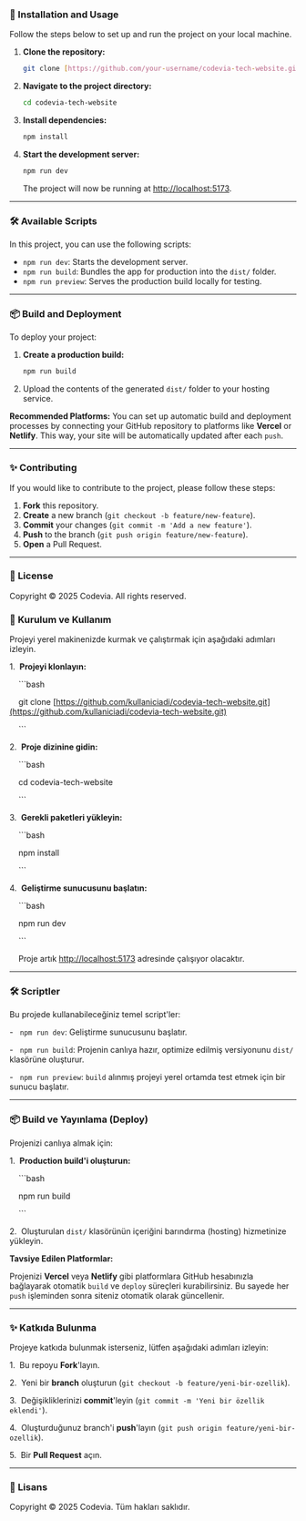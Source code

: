 ### 🚀 Installation and Usage

Follow the steps below to set up and run the project on your local machine.

1.  **Clone the repository:**
    ```bash
    git clone [https://github.com/your-username/codevia-tech-website.git](https://github.com/your-username/codevia-tech-website.git)
    ```

2.  **Navigate to the project directory:**
    ```bash
    cd codevia-tech-website
    ```

3.  **Install dependencies:**
    ```bash
    npm install
    ```

4.  **Start the development server:**
    ```bash
    npm run dev
    ```
    The project will now be running at [http://localhost:5173](http://localhost:5173).

---

### 🛠️ Available Scripts

In this project, you can use the following scripts:

-   `npm run dev`: Starts the development server.
-   `npm run build`: Bundles the app for production into the `dist/` folder.
-   `npm run preview`: Serves the production build locally for testing.

---

### 📦 Build and Deployment

To deploy your project:

1.  **Create a production build:**
    ```bash
    npm run build
    ```
2.  Upload the contents of the generated `dist/` folder to your hosting service.

**Recommended Platforms:**
You can set up automatic build and deployment processes by connecting your GitHub repository to platforms like **Vercel** or **Netlify**. This way, your site will be automatically updated after each `push`.

---

### ✨ Contributing

If you would like to contribute to the project, please follow these steps:

1.  **Fork** this repository.
2.  **Create** a new branch (`git checkout -b feature/new-feature`).
3.  **Commit** your changes (`git commit -m 'Add a new feature'`).
4.  **Push** to the branch (`git push origin feature/new-feature`).
5.  **Open** a Pull Request.

---

### 📜 License

Copyright © 2025 Codevia. All rights reserved.

### 🚀 Kurulum ve Kullanım

Projeyi yerel makinenizde kurmak ve çalıştırmak için aşağıdaki adımları izleyin.

1.  **Projeyi klonlayın:**

    ```bash

    git clone [https://github.com/kullaniciadi/codevia-tech-website.git](https://github.com/kullaniciadi/codevia-tech-website.git)

    ```

2.  **Proje dizinine gidin:**

    ```bash

    cd codevia-tech-website

    ```

3.  **Gerekli paketleri yükleyin:**

    ```bash

    npm install

    ```

4.  **Geliştirme sunucusunu başlatın:**

    ```bash

    npm run dev

    ```

    Proje artık [http://localhost:5173](http://localhost:5173) adresinde çalışıyor olacaktır.

---

### 🛠️ Scriptler

Bu projede kullanabileceğiniz temel script'ler:

-   `npm run dev`: Geliştirme sunucusunu başlatır.

-   `npm run build`: Projenin canlıya hazır, optimize edilmiş versiyonunu `dist/` klasörüne oluşturur.

-   `npm run preview`: `build` alınmış projeyi yerel ortamda test etmek için bir sunucu başlatır.

---

### 📦 Build ve Yayınlama (Deploy)

Projenizi canlıya almak için:

1.  **Production build'i oluşturun:**

    ```bash

    npm run build

    ```

2.  Oluşturulan `dist/` klasörünün içeriğini barındırma (hosting) hizmetinize yükleyin.

**Tavsiye Edilen Platformlar:**

Projenizi **Vercel** veya **Netlify** gibi platformlara GitHub hesabınızla bağlayarak otomatik `build` ve `deploy` süreçleri kurabilirsiniz. Bu sayede her `push` işleminden sonra siteniz otomatik olarak güncellenir.

---

### ✨ Katkıda Bulunma

Projeye katkıda bulunmak isterseniz, lütfen aşağıdaki adımları izleyin:

1.  Bu repoyu **Fork**'layın.

2.  Yeni bir **branch** oluşturun (`git checkout -b feature/yeni-bir-ozellik`).

3.  Değişikliklerinizi **commit**'leyin (`git commit -m 'Yeni bir özellik eklendi'`).

4.  Oluşturduğunuz branch'i **push**'layın (`git push origin feature/yeni-bir-ozellik`).

5.  Bir **Pull Request** açın.

---

### 📜 Lisans

Copyright © 2025 Codevia. Tüm hakları saklıdır.